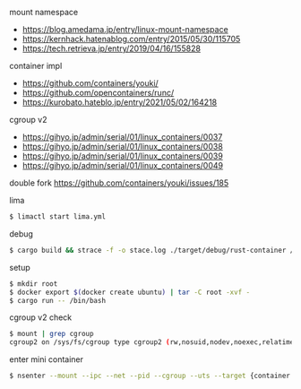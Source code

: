 mount namespace
- https://blog.amedama.jp/entry/linux-mount-namespace
- https://kernhack.hatenablog.com/entry/2015/05/30/115705
- https://tech.retrieva.jp/entry/2019/04/16/155828

container impl
- https://github.com/containers/youki/
- https://github.com/opencontainers/runc/
- https://kurobato.hateblo.jp/entry/2021/05/02/164218

cgroup v2
- https://gihyo.jp/admin/serial/01/linux_containers/0037
- https://gihyo.jp/admin/serial/01/linux_containers/0038
- https://gihyo.jp/admin/serial/01/linux_containers/0039
- https://gihyo.jp/admin/serial/01/linux_containers/0049

double fork
https://github.com/containers/youki/issues/185

lima
```sh
$ limactl start lima.yml
```

debug
```sh
$ cargo build && strace -f -o stace.log ./target/debug/rust-container /bin/bash
```

setup
```sh
$ mkdir root
$ docker export $(docker create ubuntu) | tar -C root -xvf -
$ cargo run -- /bin/bash
```

cgroup v2 check
```sh
$ mount | grep cgroup
cgroup2 on /sys/fs/cgroup type cgroup2 (rw,nosuid,nodev,noexec,relatime,nsdelegate,memory_recursiveprot)
```

enter mini container
```sh
$ nsenter --mount --ipc --net --pid --cgroup --uts --target {container pid} /bin/bash
```
